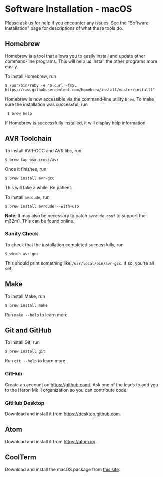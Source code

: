 # Software Installation - macOS

Please ask us for help if you encounter any issues. See the "Software Installation" page for descriptions of what these tools do.




## Homebrew

Homebrew is a tool that allows you to easily install and update other
command-line programs. This will help us install the other programs more easily.

To install Homebrew, run

```
$ /usr/bin/ruby -e "$(curl -fsSL https://raw.githubusercontent.com/Homebrew/install/master/install)"
```

Homebrew is now accessible via the command-line utility `brew`. To make sure the installation was successful, run

```
 $ brew help
```

If Homebrew is successfully installed, it will display help information.




## AVR Toolchain

To install AVR-GCC and AVR libc, run

```
$ brew tap osx-cross/avr
```

Once it finishes, run

```
$ brew install avr-gcc
```

This will take a while. Be patient.


To install `avrdude`, run

```
$ brew install avrdude --with-usb
```

**Note**: It may also be necessary to patch `avrdude.conf` to support the m32m1. This can be found online.


### Sanity Check

To check that the installation completed successfully, run

```
$ which avr-gcc
```

This should print something like `/usr/local/bin/avr-gcc`. If so, you're all
set.




## Make

To install Make, run

```
$ brew install make
```

Run `make --help` to learn more.




## Git and GitHub

To install Git, run

```
$ brew install git
```

Run `git --help` to learn more.

### GitHub

Create an account on https://github.com/. Ask one of the leads to add you to the Heron Mk II organization so you can contribute code.

### GitHub Desktop

Download and install it from https://desktop.github.com.




## Atom

Download and install it from https://atom.io/.




## CoolTerm

Download and install the macOS package from [this site](http://freeware.the-meiers.org/).
